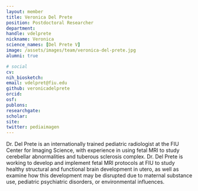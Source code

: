 ```yaml
---
layout: member
title: Veronica Del Prete
position: Postdoctoral Researcher
department:
handle: vdelprete
nickname: Veronica
science_names: [Del Prete V]
image: /assets/images/team/veronica-del-prete.jpg
alumni: true

# social
cv:
nih_biosketch:
email: vdelpret@fiu.edu
github: veronicadelprete
orcid:
osf:
publons:
researchgate:
scholar:
site:
twitter: pediaimagen
---
```

Dr. Del Prete is an internationally trained pediatric radiologist at the FIU Center for Imaging Science, with experience in using fetal MRI to study cerebellar abnormalities and tuberous sclerosis complex. Dr. Del Prete is working to develop and implement fetal MRI protocols at FIU to study healthy structural and functional brain development in utero, as well as examine how this development may be disrupted due to maternal substance use, pediatric psychiatric disorders, or environmental influences.
